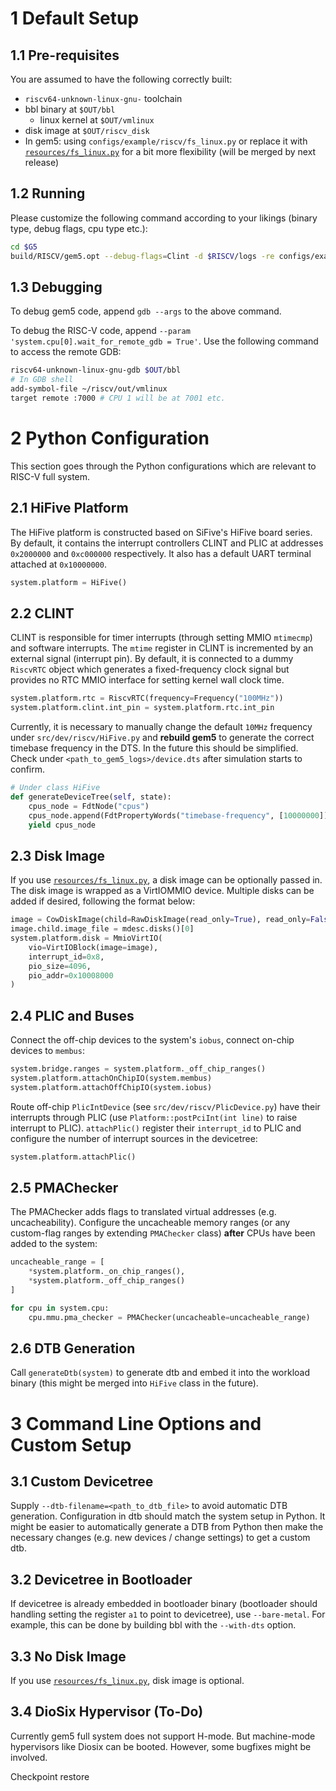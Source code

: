 # 1 Default Setup
## 1.1 Pre-requisites

You are assumed to have the following correctly built:
- `riscv64-unknown-linux-gnu-` toolchain
- bbl binary at `$OUT/bbl`
  - linux kernel at `$OUT/vmlinux`
- disk image at `$OUT/riscv_disk`
- In gem5: using `configs/example/riscv/fs_linux.py` or replace it with [`resources/fs_linux.py`](./resources/fs_linux.py) for a bit more flexibility (will be merged by next release)

## 1.2 Running
Please customize the following command according to your likings (binary type, debug flags, cpu type etc.):
```bash
cd $G5
build/RISCV/gem5.opt --debug-flags=Clint -d $RISCV/logs -re configs/example/riscv/fs_linux.py --kernel=$OUT/bbl --caches --mem-size=256MB --mem-type=DDR4_2400_8x8 --cpu-type=AtomicSimpleCPU --disk-image=$OUT/riscv_disk
```

## 1.3 Debugging
To debug gem5 code, append `gdb --args` to the above command.

To debug the RISC-V code, append `--param 'system.cpu[0].wait_for_remote_gdb = True'`. Use the following command to access the remote GDB:
```bash
riscv64-unknown-linux-gnu-gdb $OUT/bbl
# In GDB shell
add-symbol-file ~/riscv/out/vmlinux
target remote :7000 # CPU 1 will be at 7001 etc.
```

# 2 Python Configuration

This section goes through the Python configurations which are relevant to RISC-V full system.

## 2.1 HiFive Platform
The HiFive platform is constructed based on SiFive's HiFive board series. By default, it contains the interrupt controllers CLINT and PLIC at addresses `0x2000000` and `0xc000000` respectively. It also has a default UART terminal attached at `0x10000000`.
```python
system.platform = HiFive()
```

## 2.2 CLINT
CLINT is responsible for timer interrupts (through setting MMIO `mtimecmp`) and software interrupts. The `mtime` register in CLINT is incremented by an external signal (interrupt pin). By default, it is connected to a dummy `RiscvRTC` object which generates a fixed-frequency clock signal but provides no RTC MMIO interface for setting kernel wall clock time.
```python
system.platform.rtc = RiscvRTC(frequency=Frequency("100MHz"))
system.platform.clint.int_pin = system.platform.rtc.int_pin
```

Currently, it is necessary to manually change the default `10MHz` frequency under `src/dev/riscv/HiFive.py` and **rebuild gem5** to generate the correct timebase frequency in the DTS. In the future this should be simplified. Check under `<path_to_gem5_logs>/device.dts` after simulation starts to confirm.
```python
# Under class HiFive
def generateDeviceTree(self, state):
    cpus_node = FdtNode("cpus")
    cpus_node.append(FdtPropertyWords("timebase-frequency", [10000000]))
    yield cpus_node
```

## 2.3 Disk Image
If you use [`resources/fs_linux.py`](./resources/fs_linux.py), a disk image can be optionally passed in. The disk image is wrapped as a VirtIOMMIO device. Multiple disks can be added if desired, following the format below:

```python
image = CowDiskImage(child=RawDiskImage(read_only=True), read_only=False)
image.child.image_file = mdesc.disks()[0]
system.platform.disk = MmioVirtIO(
    vio=VirtIOBlock(image=image),
    interrupt_id=0x8,
    pio_size=4096,
    pio_addr=0x10008000
)
```

## 2.4 PLIC and Buses
Connect the off-chip devices to the system's `iobus`, connect on-chip devices to `membus`:
```python
system.bridge.ranges = system.platform._off_chip_ranges()
system.platform.attachOnChipIO(system.membus)
system.platform.attachOffChipIO(system.iobus)
```

Route off-chip `PlicIntDevice` (see `src/dev/riscv/PlicDevice.py`) have their interrupts through PLIC (use `Platform::postPciInt(int line)` to raise interrupt to PLIC). `attachPlic()` register their `interrupt_id` to PLIC and configure the number of interrupt sources in the devicetree:
```python
system.platform.attachPlic()
```

## 2.5 PMAChecker
The PMAChecker adds flags to translated virtual addresses (e.g. uncacheability). Configure the uncacheable memory ranges (or any custom-flag ranges by extending `PMAChecker` class) **after** CPUs have been added to the system:

```python
uncacheable_range = [
    *system.platform._on_chip_ranges(),
    *system.platform._off_chip_ranges()
]

for cpu in system.cpu:
    cpu.mmu.pma_checker = PMAChecker(uncacheable=uncacheable_range)
```

## 2.6 DTB Generation
Call `generateDtb(system)` to generate dtb and embed it into the workload binary (this might be merged into `HiFive` class in the future).

# 3 Command Line Options and Custom Setup

## 3.1 Custom Devicetree
Supply `--dtb-filename=<path_to_dtb_file>` to avoid automatic DTB generation. Configuration in dtb should match the system setup in Python. It might be easier to automatically generate a DTB from Python then make the necessary changes (e.g. new devices / change settings) to get a custom dtb.

## 3.2 Devicetree in Bootloader
If devicetree is already embedded in bootloader binary (bootloader should handling setting the register `a1` to point to devicetree), use `--bare-metal`. For example, this can be done by building bbl with the `--with-dts` option.

## 3.3 No Disk Image
If you use [`resources/fs_linux.py`](./resources/fs_linux.py), disk image is optional.
## 3.4 DioSix Hypervisor (To-Do)
Currently gem5 full system does not support H-mode. But machine-mode hypervisors like Diosix can be booted. However, some bugfixes might be involved.



Checkpoint restore
